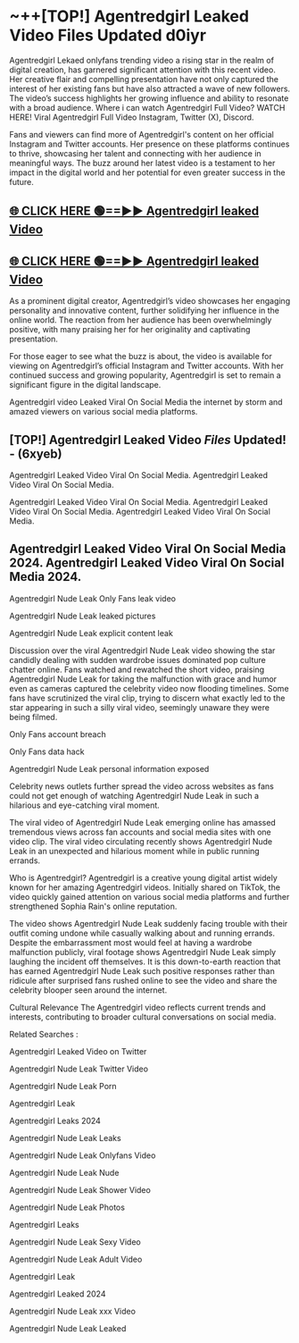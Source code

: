 # ~++[TOP!] Agentredgirl Leaked Video Files Updated d0iyr

 Agentredgirl Lekaed onlyfans trending video a rising star in the realm of digital creation, has garnered significant attention with this recent video. Her creative flair and compelling presentation have not only captured the interest of her existing fans but have also attracted a wave of new followers. The video’s success highlights her growing influence and ability to resonate with a broad audience.
Where i can watch  Agentredgirl Full Video? WATCH HERE! Viral  Agentredgirl Full Video Instagram, Twitter (X), Discord.


Fans and viewers can find more of  Agentredgirl's content on her official Instagram and Twitter accounts. Her presence on these platforms continues to thrive, showcasing her talent and connecting with her audience in meaningful ways. The buzz around her latest video is a testament to her impact in the digital world and her potential for even greater success in the future.


## [🌐 CLICK HERE 🟢==►►  Agentredgirl leaked Video ](https://onlyclips.site?title=Agentredgirl&ref=git)

## [🌐 CLICK HERE 🟢==►►  Agentredgirl leaked Video ](https://onlyclips.site?title=Agentredgirl&ref=git)


As a prominent digital creator,  Agentredgirl’s video showcases her engaging personality and innovative content, further solidifying her influence in the online world. The reaction from her audience has been overwhelmingly positive, with many praising her for her originality and captivating presentation.

For those eager to see what the buzz is about, the video is available for viewing on  Agentredgirl’s official Instagram and Twitter accounts. With her continued success and growing popularity,  Agentredgirl is set to remain a significant figure in the digital landscape.


  Agentredgirl video Leaked Viral On Social Media the internet by storm and amazed viewers on various social media platforms.


## [TOP!]  Agentredgirl Leaked Video *Files* Updated! - (6xyeb) 

 Agentredgirl Leaked Video Viral On Social Media. Agentredgirl Leaked Video Viral On Social Media.

 Agentredgirl Leaked Video Viral On Social Media. Agentredgirl Leaked Video Viral On Social Media. Agentredgirl Leaked Video Viral On Social Media.


##  Agentredgirl Leaked Video Viral On Social Media 2024. Agentredgirl Leaked Video Viral On Social Media 2024.
 Agentredgirl Nude Leak Only Fans leak video

 Agentredgirl Nude Leak leaked pictures

 Agentredgirl Nude Leak explicit content leak

Discussion over the viral  Agentredgirl Nude Leak video showing the star candidly dealing with sudden wardrobe issues dominated pop culture chatter online. Fans watched and rewatched the short video, praising  Agentredgirl Nude Leak for taking the malfunction with grace and humor even as cameras captured the celebrity video now flooding timelines. Some fans have scrutinized the viral clip, trying to discern what exactly led to the star appearing in such a silly viral video, seemingly unaware they were being filmed.


Only Fans account breach

Only Fans data hack

 Agentredgirl Nude Leak personal information exposed

Celebrity news outlets further spread the video across websites as fans could not get enough of watching  Agentredgirl Nude Leak in such a hilarious and eye-catching viral moment.


The viral video of  Agentredgirl Nude Leak emerging online has amassed tremendous views across fan accounts and social media sites with one video clip. The viral video circulating recently shows  Agentredgirl Nude Leak in an unexpected and hilarious moment while in public running errands.


Who is  Agentredgirl?  Agentredgirl is a creative young digital artist widely known for her amazing  Agentredgirl videos. Initially shared on TikTok, the video quickly gained attention on various social media platforms and further strengthened Sophia Rain's online reputation.

The video shows  Agentredgirl Nude Leak suddenly facing trouble with their outfit coming undone while casually walking about and running errands. Despite the embarrassment most would feel at having a wardrobe malfunction publicly, viral footage shows  Agentredgirl Nude Leak simply laughing the incident off themselves. It is this down-to-earth reaction that has earned  Agentredgirl Nude Leak such positive responses rather than ridicule after surprised fans rushed online to see the video and share the celebrity blooper seen around the internet.

Cultural Relevance The  Agentredgirl video reflects current trends and interests, contributing to broader cultural conversations on social media.

Related Searches :

 Agentredgirl Leaked Video on Twitter

 Agentredgirl Nude Leak Twitter Video

 Agentredgirl Nude Leak Porn

 Agentredgirl Leak 

 Agentredgirl Leaks 2024

 Agentredgirl Nude Leak Leaks

 Agentredgirl Nude Leak Onlyfans Video

 Agentredgirl Nude Leak Nude

 Agentredgirl Nude Leak Shower Video

 Agentredgirl Nude Leak Photos

 Agentredgirl Leaks

 Agentredgirl Nude Leak Sexy Video

 Agentredgirl Nude Leak Adult Video

 Agentredgirl Leak

 Agentredgirl Leaked 2024

 Agentredgirl Nude Leak xxx Video

 Agentredgirl Nude Leak Leaked